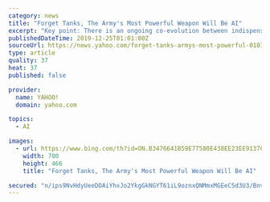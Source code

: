 ```yaml
---
category: news
title: "Forget Tanks, The Army's Most Powerful Weapon Will Be AI"
excerpt: "Key point: There is an ongoing co-evolution between indispensable human cognition and decision-making and AI-enabled autonomy. (Washington, D.C.) Envision a scenario wherein dismounted infantry soldiers are taking heavy enemy fire while clearing buildings amid intense urban combat -- when an overhead drone detects small groups of enemy fighters ..."
publishedDateTime: 2019-12-25T01:01:00Z
sourceUrl: https://news.yahoo.com/forget-tanks-armys-most-powerful-010100160.html
type: article
quality: 37
heat: 37
published: false

provider:
  name: YAHOO!
  domain: yahoo.com

topics:
  - AI

images:
  - url: https://www.bing.com/th?id=ON.B3476641B59E77580E438EE23EE9137C
    width: 700
    height: 466
    title: "Forget Tanks, The Army's Most Powerful Weapon Will Be AI"

secured: "n/ips9NvHdyUeeDOAiYhxJo2YkgGkNGYT61iL9oznxQNMmxMGEeC5d3U3/Bnv8Us51wuC2F7mJv77V2PFSdlOjLeHg7TWFmxeIDyRZrwYVZ1gq1/xGT8weJXIq7BjbHeglOsAXzP7cgR2JlSWNgGwvqdvSZoPVN0sROPi6w9KhLpRoJsMoeDFd38MuaRn7rU9YFVzJBRBiVlCzqh9Q1oaRGMifp2iPiXnnIrLqlOK5G4jh78kps2IXLt83/gf3M0N45QXWnh/JcjMiRsDev12A==;lJV5bf2+A7htkuBlrJC1WQ=="
---
```


